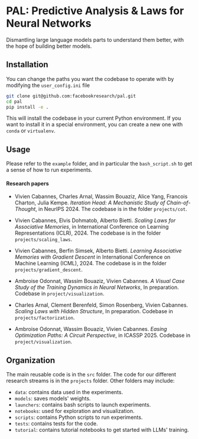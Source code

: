 # PAL: Predictive Analysis & Laws for Neural Networks

Dismantling large language models parts to understand them better, with the hope of building better models.

## Installation
You can change the paths you want the codebase to operate with by modifying the `user_config.ini` file
```bash
git clone git@github.com:facebookresearch/pal.git
cd pal
pip install -e .
```
This will install the codebase in your current Python environment.
If you want to install it in a special environment, you can create a new one with `conda` or `virtualenv`.

## Usage
Please refer to the `example` folder, and in particular the `bash_script.sh` to get a sense of how to run experiments.

#### Research papers
- Vivien Cabannes, Charles Arnal, Wassim Bouaziz, Alice Yang, Francois Charton, Julia Kempe. *Iteration Head: A Mechanistic Study of Chain-of-Thought*, in NeurIPS 2024. The codebase is in the folder `projects/cot`.

- Vivien Cabannes, Elvis Dohmatob, Alberto Bietti. *Scaling Laws for Associative Memories*, in International Conference on Learning Representations (ICLR), 2024. The codebase is in the folder `projects/scaling_laws`.

- Vivien Cabannes, Berfin Simsek, Alberto Bietti. *Learning Associative Memories with Gradient Descent* in International Conference on Machine Learning (ICML), 2024. The codebase is in the folder `projects/gradient_descent`.

- Ambroise Odonnat, Wassim Bouaziz, Vivien Cabannes. *A Visual Case Study of the Training Dynamics in Neural Networks*, In preparation. Codebase in `project/visualization`.

- Charles Arnal, Clement Berenfeld, Simon Rosenberg, Vivien Cabannes. *Scaling Laws with Hidden Structure*, In preparation. Codebase in `projects/factorization`.

- Ambroise Odonnat, Wassim Bouaziz, Vivien Cabannes. *Easing Optimization Paths: A Circuit Perspective*, in ICASSP 2025. Codebase in `project/visualization`.

## Organization
The main reusable code is in the `src` folder.
The code for our different research streams is in the `projects` folder.
Other folders may include:
- `data`: contains data used in the experiments.
- `models`: saves models' weights.
- `launchers`: contains bash scripts to launch experiments.
- `notebooks`: used for exploration and visualization.
- `scripts`: contains Python scripts to run experiments.
- `tests`: contains tests for the code.
- `tutorial`: contains tutorial notebooks to get started with LLMs' training.
